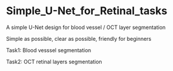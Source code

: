 # Simple_U-Net_for_Retinal_tasks
A simple U-Net design for blood vessel / OCT layer segmentation

Simple as possible, clear as possible, friendly for beginners


Task1: Blood vesssel segmentation

Task2: OCT retinal layers segmentation
